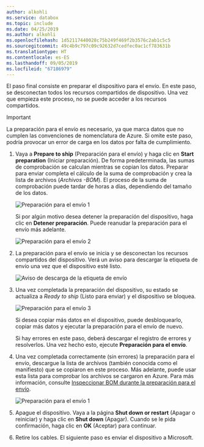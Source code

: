 ```yaml
---
author: alkohli
ms.service: databox
ms.topic: include
ms.date: 04/25/2019
ms.author: alkohli
ms.openlocfilehash: 1d52117440028c75b249f469f2b3576c2ab1c5c5
ms.sourcegitcommit: 49c4b9c797c09c92632d7cedfec0ac1cf783631b
ms.translationtype: HT
ms.contentlocale: es-ES
ms.lasthandoff: 09/05/2019
ms.locfileid: "67186979"
---
```

El paso final consiste en preparar el dispositivo para el envío. En este paso, se desconectan todos los recursos compartidos de dispositivo. Una vez que empieza este proceso, no se puede acceder a los recursos compartidos.

> [!IMPORTANT]
> La preparación para el envío es necesario, ya que marca datos que no cumplen las convenciones de nomenclatura de Azure. Si omite este paso, podría provocar un error de carga en los datos por falta de cumplimiento.

1. Vaya a **Prepare to ship** (Preparación para el envío) y haga clic en **Start preparation** (Iniciar preparación). De forma predeterminada, las sumas de comprobación se calculan mientras se copian los datos. Preparar para enviar completa el cálculo de la suma de comprobación y crea la lista de archivos (*Archivos -BOM*). El proceso de la suma de comprobación puede tardar de horas a días, dependiendo del tamaño de los datos. 
   
    ![Preparación para el envío 1](media/data-box-prepare-to-ship/prepare-to-ship1.png)

    Si por algún motivo desea detener la preparación del dispositivo, haga clic en **Detener preparación**. Puede reanudar la preparación para el envío más adelante.
        
    ![Preparación para el envío 2](media/data-box-prepare-to-ship/prepare-to-ship2.png)
    
2. La preparación para el envío se inicia y se desconectan los recursos compartidos del dispositivo. Verá un aviso para descargar la etiqueta de envío una vez que el dispositivo esté listo.

    ![Aviso de descarga de la etiqueta de envío](media/data-box-prepare-to-ship/download-shipping-label-reminder.png)

3. Una vez completada la preparación del dispositivo, su estado se actualiza a *Ready to ship* (Listo para enviar) y el dispositivo se bloquea.
        
    ![Preparación para el envío 3](media/data-box-prepare-to-ship/prepare-to-ship3.png)

    Si desea copiar más datos en el dispositivo, puede desbloquearlo, copiar más datos y ejecutar la preparación para el envío de nuevo.

    Si hay errores en este paso, deberá descargar el registro de errores y resolverlos. Una vez hecho esto, ejecute **Preparación para el envío**.

4. Una vez completada correctamente (sin errores) la preparación para el envío, descargue la lista de archivos (también conocida como el manifiesto) que se copiaron en este proceso. Más adelante, puede usar esta lista para comprobar los archivos se cargaron en Azure. Para más información, consulte [Inspeccionar BOM durante la preparación para el envío](../articles/databox/data-box-logs.md#inspect-bom-during-prepare-to-ship).
        
    ![Preparación para el envío 1](media/data-box-prepare-to-ship/prepare-to-ship4.png)

5. Apague el dispositivo. Vaya a la página **Shut down or restart** (Apagar o reiniciar) y haga clic en **Shut down** (Apagar). Cuando se le pida confirmación, haga clic en **OK** (Aceptar) para continuar.

6. Retire los cables. El siguiente paso es enviar el dispositivo a Microsoft.
